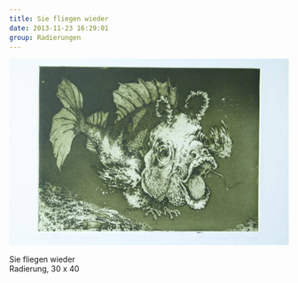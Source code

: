 ```yaml
---
title: Sie fliegen wieder
date: 2013-11-23 16:29:01
group: Radierungen
---
```

![Sie fliegen wieder](/img/radierungen/sie-fliegen-wieder.jpg)

Sie fliegen wieder<br>
Radierung, 30 x 40
